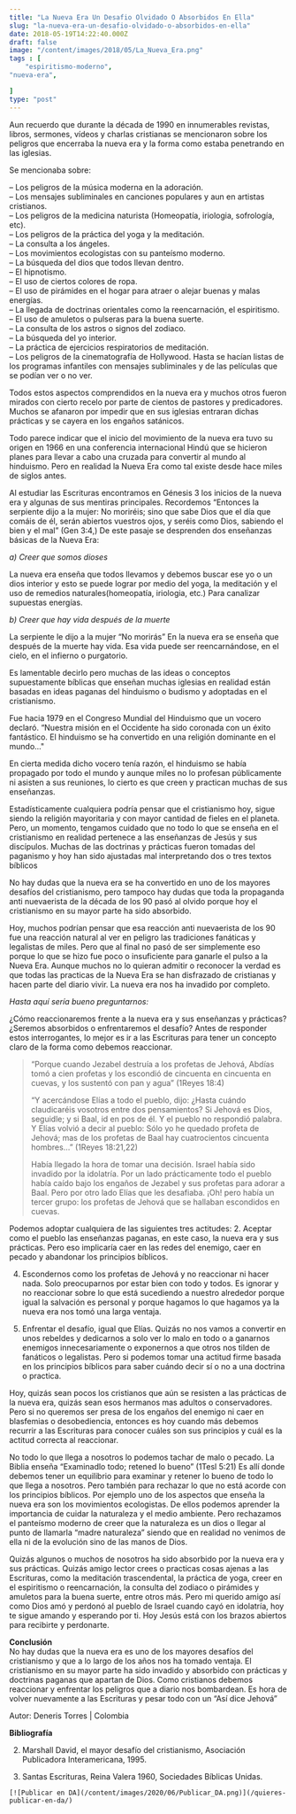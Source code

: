 ```yaml
---
title: "La Nueva Era Un Desafio Olvidado O Absorbidos En Ella"
slug: "la-nueva-era-un-desafio-olvidado-o-absorbidos-en-ella"
date: 2018-05-19T14:22:40.000Z
draft: false
image: "/content/images/2018/05/La_Nueva_Era.png"
tags : [
    "espiritismo-moderno",
"nueva-era",

]
type: "post"
---
```


   Aun recuerdo que durante la década de 1990 en innumerables revistas, libros, sermones, vídeos y charlas cristianas se mencionaron sobre los peligros que encerraba la nueva era y la forma como estaba penetrando en las iglesias.

 Se mencionaba sobre:

 – Los peligros de la música moderna en la adoración.  
 – Los mensajes subliminales en canciones populares y aun en artistas cristianos.  
 – Los peligros de la medicina naturista (Homeopatía, iriologia, sofrología, etc).  
 – Los peligros de la práctica del yoga y la meditación.  
 – La consulta a los ángeles.  
 – Los movimientos ecologistas con su panteísmo moderno.  
 – La búsqueda del dios que todos llevan dentro.  
 – El hipnotismo.  
 – El uso de ciertos colores de ropa.  
 – El uso de pirámides en el hogar para atraer o alejar buenas y malas energías.  
 – La llegada de doctrinas orientales como la reencarnación, el espiritismo.  
 – El uso de amuletos o pulseras para la buena suerte.  
 – La consulta de los astros o signos del zodiaco.  
 – La búsqueda del yo interior.  
 – La práctica de ejercicios respiratorios de meditación.  
 – Los peligros de la cinematografía de Hollywood. Hasta se hacían listas de los programas infantiles con mensajes subliminales y de las películas que se podían ver o no ver.

 Todos estos aspectos comprendidos en la nueva era y muchos otros fueron mirados con cierto recelo por parte de cientos de pastores y predicadores. Muchos se afanaron por impedir que en sus iglesias entraran dichas prácticas y se cayera en los engaños satánicos.

 Todo parece indicar que el inicio del movimiento de la nueva era tuvo su origen en 1966 en una conferencia internacional Hindú que se hicieron planes para llevar a cabo una cruzada para convertir al mundo al hinduismo. Pero en realidad la Nueva Era como tal existe desde hace miles de siglos antes.

 Al estudiar las Escrituras encontramos en Génesis 3 los inicios de la nueva era y algunas de sus mentiras principales. Recordemos “Entonces la serpiente dijo a la mujer: No moriréis; sino que sabe Dios que el día que comáis de él, serán abiertos vuestros ojos, y seréis como Dios, sabiendo el bien y el mal” (Gen 3:4,) De este pasaje se desprenden dos enseñanzas básicas de la Nueva Era:

 *a) Creer que somos dioses*

 La nueva era enseña que todos llevamos y debemos buscar ese yo o un dios interior y esto se puede lograr por medio del yoga, la meditación y el uso de remedios naturales(homeopatía, iriologia, etc.) Para canalizar supuestas energías.

 *b) Creer que hay vida después de la muerte*

 La serpiente le dijo a la mujer “No morirás” En la nueva era se enseña que después de la muerte hay vida. Esa vida puede ser reencarnándose, en el cielo, en el infierno o purgatorio.

 Es lamentable decirlo pero muchas de las ideas o conceptos supuestamente bíblicas que enseñan muchas iglesias en realidad están basadas en ideas paganas del hinduismo o budismo y adoptadas en el cristianismo.

 Fue hacia 1979 en el Congreso Mundial del Hinduismo que un vocero declaró. “Nuestra misión en el Occidente ha sido coronada con un éxito fantástico. El hinduismo se ha convertido en una religión dominante en el mundo..."

 En cierta medida dicho vocero tenía razón, el hinduismo se había propagado por todo el mundo y aunque miles no lo profesan públicamente ni asisten a sus reuniones, lo cierto es que creen y practican muchas de sus enseñanzas.

 Estadísticamente cualquiera podría pensar que el cristianismo hoy, sigue siendo la religión mayoritaria y con mayor cantidad de fieles en el planeta. Pero, un momento, tengamos cuidado que no todo lo que se enseña en el cristianismo en realidad pertenece a las enseñanzas de Jesús y sus discípulos. Muchas de las doctrinas y prácticas fueron tomadas del paganismo y hoy han sido ajustadas mal interpretando dos o tres textos bíblicos

 No hay dudas que la nueva era se ha convertido en uno de los mayores desafíos del cristianismo, pero tampoco hay dudas que toda la propaganda anti nuevaerista de la década de los 90 pasó al olvido porque hoy el cristianismo en su mayor parte ha sido absorbido.

 Hoy, muchos podrían pensar que esa reacción anti nuevaerista de los 90 fue una reacción natural al ver en peligro las tradiciones fanáticas y legalistas de miles. Pero que al final no pasó de ser simplemente eso porque lo que se hizo fue poco o insuficiente para ganarle el pulso a la Nueva Era. Aunque muchos no lo quieran admitir o reconocer la verdad es que todas las practicas de la Nueva Era se han disfrazado de cristianas y hacen parte del diario vivir. La nueva era nos ha invadido por completo.

 *Hasta aquí sería bueno preguntarnos:*

 ¿Cómo reaccionaremos frente a la nueva era y sus enseñanzas y prácticas? ¿Seremos absorbidos o enfrentaremos el desafío? Antes de responder estos interrogantes, lo mejor es ir a las Escrituras para tener un concepto claro de la forma como debemos reaccionar.

 
>  “Porque cuando Jezabel destruía a los profetas de Jehová, Abdías tomó a cien profetas y los escondió de cincuenta en cincuenta en cuevas, y los sustentó con pan y agua” (1Reyes 18:4)
> 
>  “Y acercándose Elías a todo el pueblo, dijo: ¿Hasta cuándo claudicaréis vosotros entre dos pensamientos? Si Jehová es Dios, seguidle; y si Baal, id en pos de él. Y el pueblo no respondió palabra. Y Elías volvió a decir al pueblo: Sólo yo he quedado profeta de Jehová; mas de los profetas de Baal hay cuatrocientos cincuenta hombres…” (1Reyes 18:21,22)
> 
>   Había llegado la hora de tomar una decisión. Israel había sido invadido por la idolatría. Por un lado prácticamente todo el pueblo había caído bajo los engaños de Jezabel y sus profetas para adorar a Baal. Pero por otro lado Elías que les desafiaba. ¡Oh! pero había un tercer grupo: los profetas de Jehová que se hallaban escondidos en cuevas.

  Podemos adoptar cualquiera de las siguientes tres actitudes: 
 2.  Aceptar como el pueblo las enseñanzas paganas, en este caso, la nueva era y sus prácticas. Pero eso implicaría caer en las redes del enemigo, caer en pecado y abandonar los principios bíblicos.

 
 4.  Escondernos como los profetas de Jehová y no reaccionar ni hacer nada. Solo preocuparnos por estar bien con todo y todos. Es ignorar y no reaccionar sobre lo que está sucediendo a nuestro alrededor porque igual la salvación es personal y porque hagamos lo que hagamos ya la nueva era nos tomó una larga ventaja.

 
 6.  Enfrentar el desafío, igual que Elías. Quizás no nos vamos a convertir en unos rebeldes y dedicarnos a solo ver lo malo en todo o a ganarnos enemigos innecesariamente o exponernos a que otros nos tilden de fanáticos o legalistas. Pero si podemos tomar una actitud firme basada en los principios bíblicos para saber cuándo decir sí o no a una doctrina o practica.

 
 
 Hoy, quizás sean pocos los cristianos que aún se resisten a las prácticas de la nueva era, quizás sean esos hermanos mas adultos o conservadores. Pero si no queremos ser presa de los engaños del enemigo ni caer en blasfemias o desobediencia, entonces es hoy cuando más debemos recurrir a las Escrituras para conocer cuáles son sus principios y cuál es la actitud correcta al reaccionar.

 No todo lo que llega a nosotros lo podemos tachar de malo o pecado. La Biblia enseña “Examinadlo todo; retened lo bueno” (1Tesl 5:21) Es allí donde debemos tener un equilibrio para examinar y retener lo bueno de todo lo que llega a nosotros. Pero también para rechazar lo que no está acorde con los principios bíblicos. Por ejemplo uno de los aspectos que enseña la nueva era son los movimientos ecologistas. De ellos podemos aprender la importancia de cuidar la naturaleza y el medio ambiente. Pero rechazamos el panteísmo moderno de creer que la naturaleza es un dios o llegar al punto de llamarla “madre naturaleza” siendo que en realidad no venimos de ella ni de la evolución sino de las manos de Dios.

 Quizás algunos o muchos de nosotros ha sido absorbido por la nueva era y sus prácticas. Quizás amigo lector crees o practicas cosas ajenas a las Escrituras, como la meditación trascendental, la práctica de yoga, creer en el espiritismo o reencarnación, la consulta del zodiaco o pirámides y amuletos para la buena suerte, entre otros más. Pero mi querido amigo así como Dios amó y perdonó al pueblo de Israel cuando cayó en idolatría, hoy te sigue amando y esperando por ti. Hoy Jesús está con los brazos abiertos para recibirte y perdonarte.

 **Conclusión**  
 No hay dudas que la nueva era es uno de los mayores desafíos del cristianismo y que a lo largo de los años nos ha tomado ventaja. El cristianismo en su mayor parte ha sido invadido y absorbido con prácticas y doctrinas paganas que apartan de Dios. Como cristianos debemos reaccionar y enfrentar los peligros que a diario nos bombardean. Es hora de volver nuevamente a las Escrituras y pesar todo con un “Así dice Jehová”

 Autor: Deneris Torres | Colombia

  **Bibliografía**

 
 2.  Marshall David, el mayor desafío del cristianismo, Asociación Publicadora Interamericana, 1995.

 
 4.  Santas Escrituras, Reina Valera 1960, Sociedades Bíblicas Unidas.

 
 
    [![Publicar en DA](/content/images/2020/06/Publicar_DA.png)](/quieres-publicar-en-da/) 
